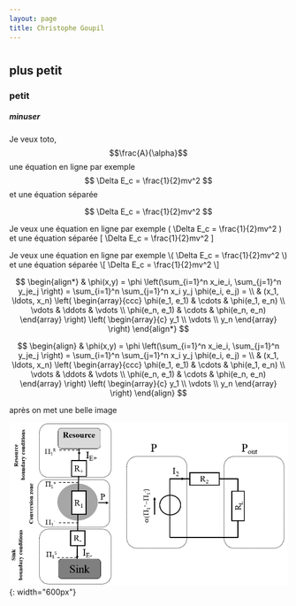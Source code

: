 ```yaml
---
layout: page
title: Christophe Goupil
---
```


# 
## plus petit
### petit
##### minuser

Je veux toto, $$\frac{A}{\alpha}$$ une équation en ligne par exemple $$ \Delta E_c = \frac{1}{2}mv^2 $$ et une équation séparée 

$$ \Delta E_c = \frac{1}{2}mv^2 $$



Je veux une équation en ligne par exemple \( \Delta E_c = \frac{1}{2}mv^2 \) et une équation séparée 
\[ \Delta E_c = \frac{1}{2}mv^2 \]

Je veux une équation en ligne par exemple \\( \Delta E_c = \frac{1}{2}mv^2 \\) et une équation séparée 
\\[ \Delta E_c = \frac{1}{2}mv^2 \\]


$$
\begin{align*}
  & \phi(x,y) = \phi \left(\sum_{i=1}^n x_ie_i, \sum_{j=1}^n y_je_j \right)
  = \sum_{i=1}^n \sum_{j=1}^n x_i y_j \phi(e_i, e_j) = \\
  & (x_1, \ldots, x_n) \left( \begin{array}{ccc}
      \phi(e_1, e_1) & \cdots & \phi(e_1, e_n) \\
      \vdots & \ddots & \vdots \\
      \phi(e_n, e_1) & \cdots & \phi(e_n, e_n)
    \end{array} \right)
  \left( \begin{array}{c}
      y_1 \\
      \vdots \\
      y_n
    \end{array} \right)
\end{align*}
$$


$$
\begin{align}
  & \phi(x,y) = \phi \left(\sum_{i=1}^n x_ie_i, \sum_{j=1}^n y_je_j \right)
  = \sum_{i=1}^n \sum_{j=1}^n x_i y_j \phi(e_i, e_j) = \\
  & (x_1, \ldots, x_n) \left( \begin{array}{ccc}
      \phi(e_1, e_1) & \cdots & \phi(e_1, e_n) \\
      \vdots & \ddots & \vdots \\
      \phi(e_n, e_1) & \cdots & \phi(e_n, e_n)
    \end{array} \right)
  \left( \begin{array}{c}
      y_1 \\
      \vdots \\
      y_n
    \end{array} \right)
\end{align}
$$


après on met une belle image

![le titre !](/images/Image1.png){: width="600px"}

